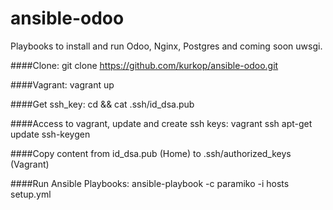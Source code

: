 ansible-odoo
============

Playbooks to install and run Odoo, Nginx, Postgres and coming soon uwsgi.

####Clone:
    git clone https://github.com/kurkop/ansible-odoo.git

####Vagrant:
    vagrant up

####Get ssh_key:
    cd && cat .ssh/id_dsa.pub
    
####Access to vagrant, update and create ssh keys:
    vagrant ssh
    apt-get update
    ssh-keygen

####Copy content from id_dsa.pub (Home) to .ssh/authorized_keys (Vagrant)

####Run Ansible Playbooks:
    ansible-playbook -c paramiko -i hosts setup.yml

